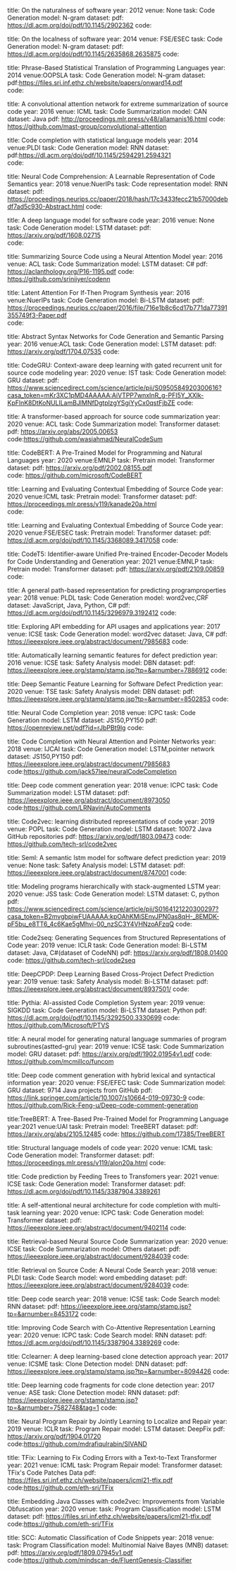 title: On the naturalness of software
year: 2012
venue: None
task: Code Generation
model: N-gram
dataset: 
pdf: https://dl.acm.org/doi/pdf/10.1145/2902362 
code: 

title: On the localness of software
year: 2014
venue: FSE/ESEC
task: Code Generation
model: N-gram
dataset: 
pdf: https://dl.acm.org/doi/pdf/10.1145/2635868.2635875 
code: 

title: Phrase-Based Statistical Translation of Programming Languages
year: 2014
venue:OOPSLA 
task: Code Generation
model: N-gram
dataset: 
pdf:https://files.sri.inf.ethz.ch/website/papers/onward14.pdf  
code: 

title: A convolutional attention network for extreme summarization of source code
year: 2016
venue: ICML
task: Code Summarization
model: CAN
dataset: Java
pdf:  http://proceedings.mlr.press/v48/allamanis16.html
code: https://github.com/mast-group/convolutional-attention

title: Code completion with statistical language models
year: 2014
venue:PLDI 
task: Code Generation
model: RNN
dataset: 
pdf:https://dl.acm.org/doi/pdf/10.1145/2594291.2594321  
code:

title: Neural Code Comprehension: A Learnable Representation of Code Semantics
year: 2018
venue:NuerIPs 
task: Code representation
model: RNN
dataset: 
pdf: https://proceedings.neurips.cc/paper/2018/hash/17c3433fecc21b57000debdf7ad5c930-Abstract.html 
code:

title: A deep language model for software code
year: 2016
venue: None
task: Code Generation
model: LSTM
dataset: 
pdf: https://arxiv.org/pdf/1608.02715  
code:

title: Summarizing Source Code using a Neural Attention Model
year: 2016
venue: ACL
task: Code Summarization
model: LSTM
dataset: C#
pdf:  https://aclanthology.org/P16-1195.pdf
code: https://github.com/sriniiyer/codenn

title: Latent Attention For If-Then Program Synthesis
year: 2016
venue:NuerIPs 
task: Code Generation
model: Bi-LSTM
dataset: 
pdf: https://proceedings.neurips.cc/paper/2016/file/716e1b8c6cd17b771da77391355749f3-Paper.pdf  
code:

title: Abstract Syntax Networks for Code Generation and Semantic Parsing
year: 2016
venue:ACL 
task: Code Generation
model: LSTM
dataset: 
pdf: https://arxiv.org/pdf/1704.07535 
code:

title: CodeGRU: Context-aware deep learning with gated recurrent unit for source code modeling
year: 2020
venue: IST
task: Code Generation
model: GRU
dataset: 
pdf:  https://www.sciencedirect.com/science/article/pii/S0950584920300616?casa_token=mKr3XC1pMD4AAAAA:AiVTPP7wnxInR_g-PFI5Y_XXlk-KpFlnK8DtKoNULlLamBJlMNfDgtplzgYSgiYyCx0qstFjbZE
code:

title: A transformer-based approach for source code summarization
year: 2020
venue: ACL
task: Code Summarization
model: Transformer
dataset: 
pdf: https://arxiv.org/abs/2005.00653 
code:https://github.com/wasiahmad/NeuralCodeSum

title: CodeBERT: A Pre-Trained Model for Programming and Natural Languages
year: 2020
venue:EMNLP 
task: Pretrain
model: Transformer
dataset: 
pdf: https://arxiv.org/pdf/2002.08155.pdf  
code: https://github.com/microsoft/CodeBERT

title: Learning and Evaluating Contextual Embedding of Source Code
year: 2020
venue:ICML 
task: Pretrain
model: Transformer
dataset: 
pdf: https://proceedings.mlr.press/v119/kanade20a.html  
code: 

title: Learning and Evaluating Contextual Embedding of Source Code
year: 2020
venue:FSE/ESEC 
task: Pretrain
model: Transformer
dataset: 
pdf: https://dl.acm.org/doi/pdf/10.1145/3368089.3417058 
code: 

title: CodeT5: Identifier-aware Unified Pre-trained Encoder-Decoder Models for Code Understanding and Generation
year: 2021
venue:EMNLP 
task: Pretrain
model: Transformer
dataset: 
pdf: https://arxiv.org/pdf/2109.00859
code: 

title: A general path-based representation for predicting programproperties
year: 2018
venue: PLDL
task: Code Generation
model: word2vec,CRF
dataset: JavaScript, Java, Python, C#
pdf:  https://dl.acm.org/doi/pdf/10.1145/3296979.3192412
code:

title: Exploring API embedding for API usages and applications
year: 2017
venue: ICSE
task: Code Generation
model: word2vec
dataset: Java, C#
pdf:  https://ieeexplore.ieee.org/abstract/document/7985683
code:

title: Automatically learning semantic features for defect prediction
year: 2016
venue: ICSE
task: Safety Analysis
model: DBN
dataset: 
pdf:  https://ieeexplore.ieee.org/stamp/stamp.jsp?tp=&arnumber=7886912
code:

title: Deep Semantic Feature Learning for Software Defect Prediction
year: 2020
venue: TSE
task: Safety Analysis
model: DBN
dataset: 
pdf:  https://ieeexplore.ieee.org/stamp/stamp.jsp?tp=&arnumber=8502853
code:

title: Neural Code Completion
year: 2018
venue: ICPC
task: Code Generation
model: LSTM
dataset: JS150,PY150
pdf:  https://openreview.net/pdf?id=rJbPBt9lg
code:

title: Code Completion with Neural Attention and Pointer Networks
year: 2018
venue: IJCAI
task: Code Generation
model: LSTM,pointer network
dataset: JS150,PY150
pdf:  https://ieeexplore.ieee.org/abstract/document/7985683
code:https://github.com/jack57lee/neuralCodeCompletion

title: Deep code comment generation
year: 2018
venue: ICPC
task: Code Summarization
model: LSTM
dataset: 
pdf:  https://ieeexplore.ieee.org/abstract/document/8973050
code:https://github.com/LRNavin/AutoComments

title: Code2vec: learning distributed representations of code
year: 2019
venue: POPL
task: Code Generation
model: LSTM
dataset: 10072 Java GitHub repositories
pdf:  https://arxiv.org/pdf/1803.09473
code: https://github.com/tech-srl/code2vec

title: Seml: A semantic lstm model for software defect prediction
year: 2019
venue: None
task: Safety Analysis
model: LSTM
dataset: 
pdf:  https://ieeexplore.ieee.org/abstract/document/8747001
code: 

title: Modeling programs hierarchically with stack-augmented LSTM
year: 2020
venue: JSS
task: Code Generation
model: LSTM
dataset: C, python
pdf:  https://www.sciencedirect.com/science/article/pii/S0164121220300297?casa_token=B2mvgbpiwFUAAAAA:kpOAhKMiSEnvJPN0as8qH-_8EMDK-pF5bu_e8TT6_4c6Kae5gMhvi-00_nzSC3Y4VHNzoAFzqQ
code:

title: Code2seq: Generating Sequences from Structured Representations of Code
year: 2019
venue: ICLR
task: Code Generation
model: Bi-LSTM
dataset: Java, C#(dataset of CodeNN)
pdf:  https://arxiv.org/pdf/1808.01400
code: https://github.com/tech-srl/code2seq

title: DeepCPDP: Deep Learning Based Cross-Project Defect Prediction
year: 2019
venue: 
task: Safety Analysis
model: Bi-LSTM
dataset: 
pdf:  https://ieeexplore.ieee.org/abstract/document/8937501/
code: 

title: Pythia: AI-assisted Code Completion System
year: 2019
venue: SIGKDD
task: Code Generation
model: Bi-LSTM
dataset: Python
pdf:  https://dl.acm.org/doi/pdf/10.1145/3292500.3330699
code: https://github.com/Microsoft/PTVS

title: A neural model for generating natural language summaries of program subroutines(astted-gru)
year: 2019
venue: ICSE
task: Code Summarization
model: GRU
dataset: 
pdf:  https://arxiv.org/pdf/1902.01954v1.pdf
code: https://github.com/mcmillco/funcom

title: Deep code comment generation with hybrid lexical and syntactical information
year: 2020
venue: FSE/EFEC
task: Code Summarization
model: GRU
dataset: 9714 Java projects from GitHub
pdf:  https://link.springer.com/article/10.1007/s10664-019-09730-9
code: https://github.com/Rick-Feng-u/Deep-code-comment-generation

title:TreeBERT: A Tree-Based Pre-Trained Model for Programming Language
year:2021
venue:UAI
task: Pretrain
model: TreeBERT
dataset:
pdf: https://arxiv.org/abs/2105.12485
code: https://github.com/17385/TreeBERT

title: Structural language models of code
year: 2020
venue: ICML
task: Code Generation
model: Transformer
dataset: 
pdf: https://proceedings.mlr.press/v119/alon20a.html 
code:

title: Code prediction by Feeding Trees to Transfomers
year: 2021
venue: ICSE
task: Code Generation
model: Transformer
dataset: 
pdf:  https://dl.acm.org/doi/pdf/10.1145/3387904.3389261

title: A self-attentional neural architecture for code completion with multi-task learning
year: 2020
venue: ICPC
task: Code Generation
model: Transformer
dataset: 
pdf:  https://ieeexplore.ieee.org/abstract/document/9402114
code: 

title: Retrieval-based Neural Source Code Summarization
year: 2020
venue: ICSE
task: Code Summarization
model: Others
dataset: 
pdf:  https://ieeexplore.ieee.org/abstract/document/9284039
code: 

title: Retrieval on Source Code: A Neural Code Search
year: 2018
venue: PLDI
task: Code Search
model: word embedding
dataset: 
pdf:  https://ieeexplore.ieee.org/abstract/document/9284039
code: 

title: Deep code search
year: 2018
venue: ICSE
task: Code Search
model: RNN
dataset: 
pdf:  https://ieeexplore.ieee.org/stamp/stamp.jsp?tp=&arnumber=8453172
code: 

title: Improving Code Search with Co-Attentive Representation Learning
year: 2020
venue: ICPC
task: Code Search
model: RNN
dataset: 
pdf: https://dl.acm.org/doi/pdf/10.1145/3387904.3389269
code: 

title: Cclearner: A deep learning-based clone detection approach
year: 2017
venue: ICSME
task: Clone Detection 
model: DNN
dataset: 
pdf: https://ieeexplore.ieee.org/stamp/stamp.jsp?tp=&arnumber=8094426
code:

title: Deep learning code fragments for code clone detection
year: 2017
venue: ASE
task: Clone Detection 
model: RNN
dataset: 
pdf: https://ieeexplore.ieee.org/stamp/stamp.jsp?tp=&arnumber=7582748&tag=1
code:

title: Neural Program Repair by Jointly Learning to Localize and Repair
year: 2019
venue: ICLR
task: Program Repair 
model: LSTM
dataset: DeepFix
pdf: https://arxiv.org/pdf/1904.01720
code:https://github.com/mdrafiqulrabin/SIVAND

title: TFix: Learning to Fix Coding Errors with a Text-to-Text Transformer
year: 2021
venue: ICML
task: Program Repair 
model: Transformer
dataset: TFix's Code Patches Data
pdf: https://files.sri.inf.ethz.ch/website/papers/icml21-tfix.pdf
code:https://github.com/eth-sri/TFix

title: Embedding Java Classes with code2vec: Improvements from Variable Obfuscation
year: 2020
venue: 
task: Program Classification 
model: LSTM
dataset: 
pdf: https://files.sri.inf.ethz.ch/website/papers/icml21-tfix.pdf
code:https://github.com/eth-sri/TFix

title: SCC: Automatic Classification of Code Snippets
year: 2018
venue: 
task: Program Classification 
model: Multinomial Naive Bayes (MNB) 
dataset: 
pdf: https://arxiv.org/pdf/1809.07945v1.pdf
code:https://github.com/mindscan-de/FluentGenesis-Classifier